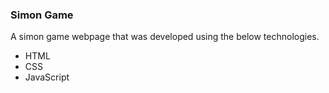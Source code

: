 ### Simon Game

A simon game webpage that was developed using the below technologies.

* HTML
* CSS
* JavaScript
